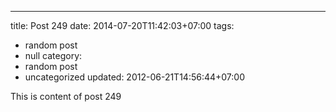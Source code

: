 ---
title: Post 249
date: 2014-07-20T11:42:03+07:00
tags:
  - random post
  - null
category:
  - random post
  - uncategorized
updated: 2012-06-21T14:56:44+07:00

This is content of post 249